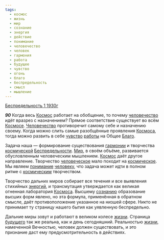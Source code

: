 ```yaml
---
tags:
  - космос
  - жизнь
  - мир
  - сознание
  - энергия
  - действие
  - понимание
  - человечество
  - человек
  - гармония
  - работа
  - будущее
  - чувство
  - огонь
  - благо
  - беспредельность
  - смысл
  - мышление
---
```


[Беспредельность 1 1930г](https://127.0.0.1:4002/agni/1930)

___90___
Когда весь [Космос](../../../tags/#космос) работает на обобщение, то почему [человечество](../../../tags/#человечество) идёт вразрез с назначением? Прямое соответствие существует во всём [Космосе](../../../tags/#космос). [Человечество](../../../tags/#человечество) противоречит самому себе и назначению своему. Когда можно слить самые разобщённые проявления [Космоса](../../../tags/#космос), тогда можно развить в себе [чувство](../../../tags/#чувство) [работы](../../../tags/#работа) на Общее [Благо](../../../tags/#благо).   

Задача наша — формирование существования [гармонии](../../../tags/#гармония) и творчества [космической](../../../tags/#космос) [Беспредельности](../../../tags/#беспредельность). [Мир](../../../tags/#мир), в своём объёме, развивается обусловленным человеческим мышлением. [Космос](../../../tags/#космос) даёт другое направление. Творчество [человеческое](../../../tags/#человечество) мало походит на [космическое](../../../tags/#космос). Мы являем [понимание](../../../tags/#понимание) [человеку](../../../tags/#человек), что задача может идти в полном ритме с [космическим](../../../tags/#космос) творчеством.   

Творчество дальних миров собирает все течения и все выявления стихийных [энергий](../../../tags/#энергия), и трансмутация утверждается как великая огненная лаборатория [Космоса](../../../tags/#космос). Высшему [сознанию](../../../tags/#сознание) образование высших форм явлено, но эта формула, применённая в обратном смысле, даёт противоположение указанное на низшей сфере. Никто не принимает ту страницу нашего бытия как уявленную беспредельно.   

Дальние миры зовут и работают в великом колесе [жизни](../../../tags/#жизнь). Страница [будущего](../../../tags/#будущее) так же реальна, как и день сегодняшний. Реальностью [жизни](../../../tags/#жизнь), намеченной Вечностью, человек должен существовать, и это признание даст ему предусмотрительность в действиях.